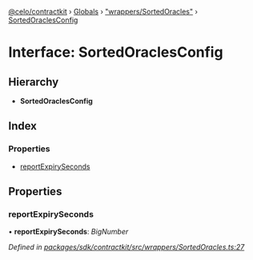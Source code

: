 [@celo/contractkit](../README.md) › [Globals](../globals.md) › ["wrappers/SortedOracles"](../modules/_wrappers_sortedoracles_.md) › [SortedOraclesConfig](_wrappers_sortedoracles_.sortedoraclesconfig.md)

# Interface: SortedOraclesConfig

## Hierarchy

* **SortedOraclesConfig**

## Index

### Properties

* [reportExpirySeconds](_wrappers_sortedoracles_.sortedoraclesconfig.md#reportexpiryseconds)

## Properties

###  reportExpirySeconds

• **reportExpirySeconds**: *BigNumber*

*Defined in [packages/sdk/contractkit/src/wrappers/SortedOracles.ts:27](https://github.com/celo-org/celo-monorepo/blob/master/packages/sdk/contractkit/src/wrappers/SortedOracles.ts#L27)*

